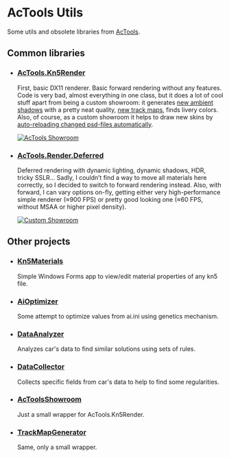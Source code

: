 # AcTools Utils

Some utils and obsolete libraries from [AcTools](https://github.com/gro-ove/actools/).

## Common libraries

- ### [AcTools.Kn5Render](https://github.com/gro-ove/actools-utils/tree/master/AcTools.Kn5Render)
    First, basic DX11 renderer. Basic forward rendering without any features. Code is very bad, almost everything in one class, but it does a lot of cool stuff apart from being a custom showroom: it generates [new ambient shadows](http://i.imgur.com/i4vsn0M.png) with a pretty neat quality, [new track maps](https://i2.wp.com/i.imgur.com/mjnn0Rr.png), finds livery colors. Also, of course, as a custom showroom it helps to draw new skins by [auto-reloading changed psd-files automatically](https://www.youtube.com/watch?v=-pGj1zKXgY0).

    [![AcTools Showroom](https://ascobash.files.wordpress.com/2015/10/uzmhnps.png?w=320)](https://ascobash.files.wordpress.com/2015/10/uzmhnps.png)
    
- ### [AcTools.Render.Deferred](https://github.com/gro-ove/actools/tree/master/AcTools.Render)
    Deferred rendering with dynamic lighting, dynamic shadows, HDR, tricky SSLR… Sadly, I couldn’t find a way to move all materials here correctly, so I decided to switch to forward rendering instead. Also, with forward, I can vary options on-fly, getting either very high-performance simple renderer (≈900 FPS) or pretty good looking one (≈60 FPS, without MSAA or higher pixel density).

    [![Custom Showroom](https://trello-attachments.s3.amazonaws.com/5717c5d2feb66091a673f1e8/1920x1080/237d1513a35509f5c48d969bdf4abd02/__custom_showroom_1461797524.jpg)](https://trello-attachments.s3.amazonaws.com/5717c5d2feb66091a673f1e8/1920x1080/237d1513a35509f5c48d969bdf4abd02/__custom_showroom_1461797524.jpg)
    
## Other projects

- ### [Kn5Materials](https://github.com/gro-ove/actools-utils/tree/master/Kn5Materials)
    Simple Windows Forms app to view/edit material properties of any kn5 file.

- ### [AiOptimizer](https://github.com/gro-ove/actools-utils/tree/master/AiOptimizer)
    Some attempt to optimize values from ai.ini using genetics mechanism.

- ### [DataAnalyzer](https://github.com/gro-ove/actools-utils/tree/master/DataAnalyzer)
    Analyzes car's data to find similar solutions using sets of rules.

- ### [DataCollector](https://github.com/gro-ove/actools-utils/tree/master/DataCollector)
    Collects specific fields from car's data to help to find some regularities.

- ### [AcToolsShowroom](https://github.com/gro-ove/actools-utils/tree/master/AcToolsShowroom)
    Just a small wrapper for AcTools.Kn5Render.

- ### [TrackMapGenerator](https://github.com/gro-ove/actools-utils/tree/master/TrackMapGenerator)
    Same, only a small wrapper.
